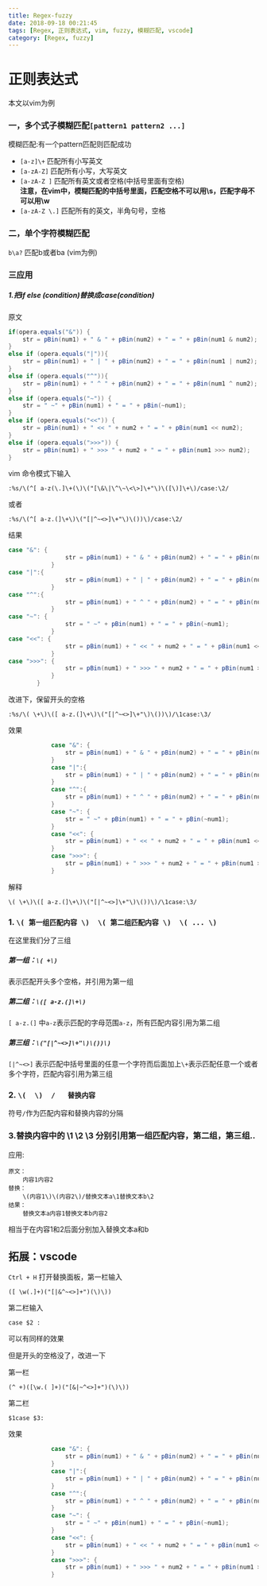 ```yaml
---
title: Regex-fuzzy
date: 2018-09-18 00:21:45
tags: [Regex, 正则表达式, vim, fuzzy, 模糊匹配, vscode]
category: [Regex, fuzzy]
---
```

# 正则表达式
本文以vim为例
### 一，多个式子模糊匹配`[pattern1 pattern2 ...]`
模糊匹配:有一个pattern匹配则匹配成功
- `[a-z]\+`   匹配所有小写英文  
- `[a-zA-Z]`  匹配所有小写，大写英文  
- `[a-zA-Z ]` 匹配所有英文或者空格(中括号里面有空格)    
**注意，在vim中，模糊匹配的中括号里面，匹配空格不可以用\s，匹配字母不可以用\w**  
- `[a-zA-Z \.]`  匹配所有的英文，半角句号，空格

### 二，单个字符模糊匹配
`b\a?` 匹配b或者ba  (vim为例)



### 三应用
##### 1.把if else (condition)替换成case(condition)
原文
```java
if(opera.equals("&")) {
    str = pBin(num1) + " & " + pBin(num2) + " = " + pBin(num1 & num2);
} 
else if (opera.equals("|")){
    str = pBin(num1) + " | " + pBin(num2) + " = " + pBin(num1 | num2);
}
else if (opera.equals("^")){
    str = pBin(num1) + " ^ " + pBin(num2) + " = " + pBin(num1 ^ num2);
}
else if (opera.equals("~")) {
    str = " ~" + pBin(num1) + " = " + pBin(~num1);
}
else if (opera.equals("<<")) {
    str = pBin(num1) + " << " + num2 + " = " + pBin(num1 << num2);
}
else if (opera.equals(">>>")) {
    str = pBin(num1) + " >>> " + num2 + " = " + pBin(num1 >>> num2);
}
```
vim 命令模式下输入
```vim
:%s/\(^[ a-z(\.]\+(\)\("[\&\|\^\~\<\>]\+"\)\([\)]\+\)/case:\2/
```
或者
```vim
:%s/\(^[ a-z.(]\+\)\("[|^~<>]\+"\)\())\)/case:\2/
```
结果
```java
case "&": {
                str = pBin(num1) + " & " + pBin(num2) + " = " + pBin(num1 & num2);
            } 
case "|":{
                str = pBin(num1) + " | " + pBin(num2) + " = " + pBin(num1 | num2);
            }
case "^":{
                str = pBin(num1) + " ^ " + pBin(num2) + " = " + pBin(num1 ^ num2);
            }
case "~": {
                str = " ~" + pBin(num1) + " = " + pBin(~num1);
            }
case "<<": {
                str = pBin(num1) + " << " + num2 + " = " + pBin(num1 << num2);
            }
case ">>>": {
                str = pBin(num1) + " >>> " + num2 + " = " + pBin(num1 >>> num2);
            }
        }
```
改进下，保留开头的空格
```vim
:%s/\( \+\)\([ a-z.(]\+\)\("[|^~<>]\+"\)\())\)/\1case:\3/
```
效果
```java
            case "&": {
                str = pBin(num1) + " & " + pBin(num2) + " = " + pBin(num1 & num2);
            } 
            case "|":{
                str = pBin(num1) + " | " + pBin(num2) + " = " + pBin(num1 | num2);
            }
            case "^":{
                str = pBin(num1) + " ^ " + pBin(num2) + " = " + pBin(num1 ^ num2);
            }
            case "~": {
                str = " ~" + pBin(num1) + " = " + pBin(~num1);
            }
            case "<<": {
                str = pBin(num1) + " << " + num2 + " = " + pBin(num1 << num2);
            }
            case ">>>": {
                str = pBin(num1) + " >>> " + num2 + " = " + pBin(num1 >>> num2);
            }
```
解释

    \( \+\)\([ a-z.(]\+\)\("[|^~<>]\+"\)\())\)/\1case:\3/
    


### 1. `\( 第一组匹配内容 \)  \( 第二组匹配内容 \)  \( ... \)  `  

在这里我们分了三组  
##### 第一组：`\( +\)`
表示匹配开头多个空格，并引用为第一组
##### 第二组：`\([ a-z.(]\+\)`
`[ a-z.(]` 中`a-z`表示匹配的字母范围`a-z`，所有匹配内容引用为第二组
##### 第三组：`\("[|^~<>]\+"\)\())\)`
`[|^~<>]` 表示匹配中括号里面的任意一个字符而后面加上`\+`表示匹配任意一个或者多个字符，匹配内容引用为第三组
    
     
### 2.  `\(  \)  /   替换内容`
符号`/`作为匹配内容和替换内容的分隔
    
### 3.替换内容中的 \1  \2  \3 分别引用第一组匹配内容，第二组，第三组..
应用:

    原文：
        内容1内容2
    替换：
        \(内容1\)\(内容2\)/替换文本a\1替换文本b\2
    结果：
        替换文本a内容1替换文本b内容2
        
相当于在内容1和2后面分别加入替换文本a和b
    
    
    






## 拓展：vscode
`Ctrl + H` 打开替换面板，第一栏输入
```
([ \w(.]+)("[|&^~<>]+")(\)\))
```
第二栏输入
```
case $2 :
```
可以有同样的效果


但是开头的空格没了，改进一下  
  
第一栏
```
(^ +)([\w.( ]+)("[&|~^<>]+")(\)\))
```
第二栏
```
$1case $3:
```
效果
```java
            case "&": {
                str = pBin(num1) + " & " + pBin(num2) + " = " + pBin(num1 & num2);
            } 
            case "|":{
                str = pBin(num1) + " | " + pBin(num2) + " = " + pBin(num1 | num2);
            }
            case "^":{
                str = pBin(num1) + " ^ " + pBin(num2) + " = " + pBin(num1 ^ num2);
            }
            case "~": {
                str = " ~" + pBin(num1) + " = " + pBin(~num1);
            }
            case "<<": {
                str = pBin(num1) + " << " + num2 + " = " + pBin(num1 << num2);
            }
            case ">>>": {
                str = pBin(num1) + " >>> " + num2 + " = " + pBin(num1 >>> num2);
            }
```
